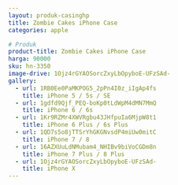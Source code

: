 ```yaml
---
layout: produk-casinghp
title: Zombie Cakes iPhone Case
categories: apple

# Produk
product-title: Zombie Cakes iPhone Case
harga: 90000
sku: hn-3350
image-drive: 1Ojz4rGYAOSorcZxyLbOpyboE-UFzSAd-
gallery:
  - url: 1RB0Ee0PaMKPOG5_2pPn4I0z_iIgAp4fs
    title: iPhone 5 / 5s / SE
  - url: 1gdfd9Qjf_PEQ-boKp0tLdWpM4dMN7MmQ
    title: iPhone 6 / 6s
  - url: 1Kr9RZMr4XWVRgbu43JHfpuIa6MjpW8t1
    title: iPhone 6 Plus / 6s Plus
  - url: 1QD7s5o8jTTSrYhGKGNvsdP4miUw0mitC
    title: iPhone 7 / 8
  - url: 16AZXUuLdNMubam4_NHIBv9biVoCGDm8n
    title: iPhone 7 Plus / 8 Plus
  - url: 1Ojz4rGYAOSorcZxyLbOpyboE-UFzSAd-
    title: iPhone X
---
```

